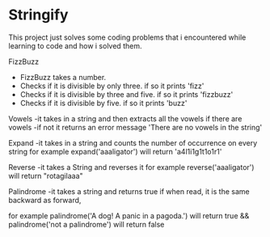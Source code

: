 # Stringify

This project just solves some coding problems that i encountered while learning to code and how i solved them.

FizzBuzz
- FizzBuzz takes a number.
- Checks if it is divisible by only three. if so it prints 'fizz'
- Checks if it is divisible by three and five. if so it prints 'fizzbuzz'
- Checks if it is divisible by five. if so it prints 'buzz'

Vowels
-it takes in a string and then extracts all the vowels if there are vowels
-if not it returns an error message 'There are no vowels in the string'

Expand
-it takes in a string and counts the number of occurrence on every string
 for example
 expand('aaaligator') will return 'a4l1i1g1t1o1r1'
 
 Reverse
 -it takes a String and reverses it
 for example
 reverse('aaaligator') will return "rotagilaaa"
 
 Palindrome
 -it takes a string and returns true if when read, it is the same backward as forward,
 
 for example palindrome('A dog! A panic in a pagoda.') will return true && palindrome('not a palindrome') will return false

